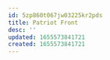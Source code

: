 ```yaml
---
id: 5zp860t067jw03225kr2pds
title: Patriot Front
desc: ''
updated: 1655573841721
created: 1655573841721
---
```


